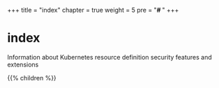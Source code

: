 +++
title = "index"
chapter = true
weight = 5
pre = "<b># </b>"
+++

# index

Information about Kubernetes resource definition security features and extensions

{{% children   %}}
